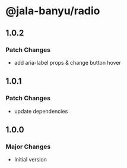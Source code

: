 # @jala-banyu/radio

## 1.0.2

### Patch Changes

- add aria-label props & change button hover

## 1.0.1

### Patch Changes

- update dependencies

## 1.0.0

### Major Changes

- Initial version
